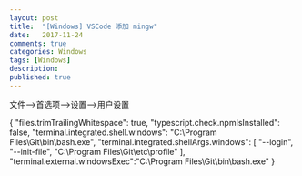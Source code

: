 ```yaml
---
layout: post
title:  "[Windows] VSCode 添加 mingw"
date:   2017-11-24
comments: true
categories: Windows
tags: [Windows]
description:
published: true
---
```


文件-->首选项-->设置-->用户设置

{
    "files.trimTrailingWhitespace": true,
    "typescript.check.npmIsInstalled": false,
    "terminal.integrated.shell.windows": "C:\\Program Files\\Git\\bin\\bash.exe",
    "terminal.integrated.shellArgs.windows": [
        "--login",
        "--init-file",
        "C:\\Program Files\\Git\\etc\\profile"
    ],
    "terminal.external.windowsExec":"C:\\Program Files\\Git\\bin\\bash.exe"
}
